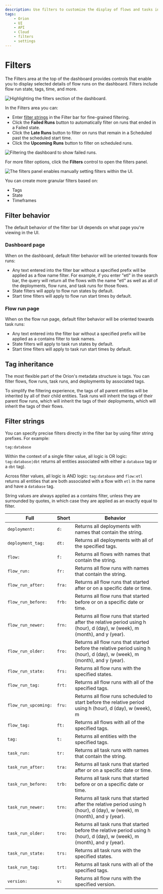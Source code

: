 ```yaml
---
description: Use filters to customize the display of flows and tasks in the Prefect UI.
tags:
    - Orion
    - UI
    - API
    - Cloud
    - filters
    - settings
---
```


# Filters

The Filters area at the top of the dashboard provides controls that enable you to display selected details of flow runs on the dashboard. Filters include flow run state, tags, time, and more. 

![Highlighting the filters section of the dashboard.](/img/ui/orion-dash-filters.png)

In the Filters area you can:

- Enter [filter strings](#filter-strings) in the Filter bar for fine-grained filtering.
- Click the **Failed Runs** button to automatically filter on runs that ended in a Failed state.
- Click the **Late Runs** button to filter on runs that remain in a Scheduled past the scheduled start time.
- Click the **Upcoming Runs** button to filter on scheduled runs.

![Filtering the dashboard to show failed runs.](/img/ui/orion-filters-failed.png)

For more filter options, click the **Filters** control to open the filters panel.

![The filters panel enables manually setting filters within the UI.](/img/ui/orion-filters-panel.png)

You can create more granular filters based on:

- Tags
- State
- Timeframes


## Filter behavior

The default behavior of the filter bar UI depends on what page you're viewing in the UI. 

### Dashboard page

When on the dashboard, default filter behavior will be oriented towards flow runs:

- Any text entered into the filter bar without a specified prefix will be applied as a flow name filter. For example, if you enter "etl" in the search bar, the query will return all the flows with the name "etl" as well as all of the deployments, flow runs, and task runs for those flows.
- State filters will apply to flow run states by default.
- Start time filters will apply to flow run start times by default.

### Flow run page

When on the flow run page, default filter behavior will be oriented towards task runs:

- Any text entered into the filter bar without a specified prefix will be applied as a contains filter to task names. 
- State filters will apply to task run states by default.
- Start time filters will apply to task run start times by default.

## Tag inheritance

The most flexible part of the Orion's metadata structure is tags. You can filter flows, flow runs, task runs, and deployments by associated tags. 

To simplify the filtering experience, the tags of all parent entities will be inherited by all of their child entities. Task runs will inherit the tags of their parent flow runs, which will inherit the tags of their deployments, which will inherit the tags of their flows. 

## Filter strings

You can specify precise filters directly in the filter bar by using filter string prefixes. For example:

```
tag:database
```

Within the context of a single filter value, all logic is OR logic: `tag:database|dbt` returns all entities associated with either a `database` tag or a `dbt` tag). 

Across filter values, all logic is AND logic: `tag:database` and `flow:etl` returns all entities that are both associated with a flow with `etl` in the name and have a `database` tag.

String values are always applied as a contains filter, unless they are surrounded by quotes, in which case they are applied as an exactly equal to filter.

| Full | Short | Behavior |
| --- | --- | --- |
| `deployment:` | `d:` | Returns all deployments with names that contain the string. | 
| `deployment_tag:` | `dt:` | Returns all deployments with all of the specified tags. |
| `flow:` | `f:` | Returns all flows with names that contain the string. |
| `flow_run:` | `fr:` | Returns all flow runs with names that contain the string. |
| `flow_run_after:` | `fra:` | Returns all flow runs that started after or on a specific date or time. |
| `flow_run_before:` | `frb:` | Returns all flow runs that started before or on a specific date or time. |
| `flow_run_newer:` | `frn:` | Returns all flow runs that started after the relative period using h (hour), d (day), w (week), m (month), and y (year). |
| `flow_run_older:` | `fro:` | Returns all flow runs that started before the relative period using h (hour), d (day), w (week), m (month), and y (year). |
| `flow_run_state:` | `frs:` | Returns all flow runs with the specified states. |
| `flow_run_tag:` | `frt:` | Returns all flow runs with all of the specified tags. |
| <span class="no-wrap">`flow_run_upcoming:`</span> | <span class="no-wrap">`fru:`</span> | Returns all flow runs scheduled to start before the relative period using h (hour), d (day), w (week), m | (month), and y (year). |
| `flow_tag:` | `ft:` | Returns all flows with all of the specified tags. |
| `tag:` | `t:` | Returns all entities with the specified tags. |
| `task_run:` | `tr:` | Returns all task runs with names that contain the string. |
| `task_run_after:` | `tra:` | Returns all task runs that started after or on a specific date or time. |
| `task_run_before:` | `trb:` | Returns all task runs that started before or on a specific date or time. |
| `task_run_newer:` | `trn:` | Returns all task runs that started after the relative period using h (hour), d (day), w (week), m (month), and y (year). |
| `task_run_older:` | `tro:` | Returns all task runs that started before the relative period using h (hour), d (day), w (week), m (month), and y (year). |
| `task_run_state:` | `trs:` | Returns all task runs with the specified states. |
| `task_run_tag:` | `trt:` | Returns all task runs with all of the specified tags. |
| `version:` | `v:` | Returns all flow runs with the specified version. |